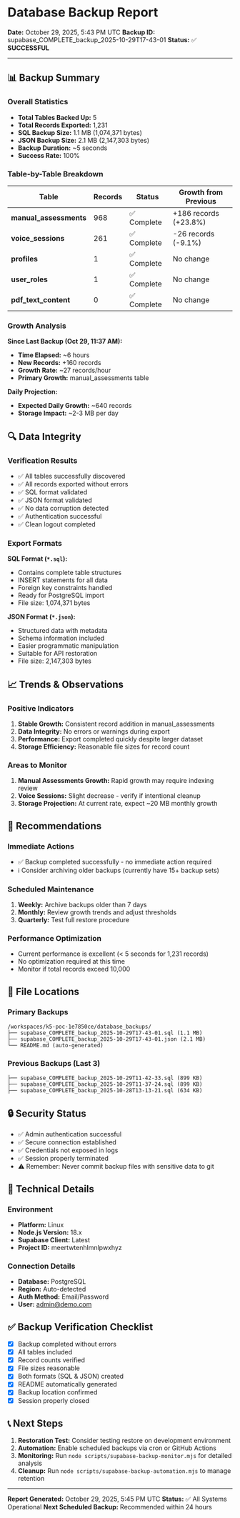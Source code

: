 # Database Backup Report

**Date:** October 29, 2025, 5:43 PM UTC
**Backup ID:** supabase_COMPLETE_backup_2025-10-29T17-43-01
**Status:** ✅ **SUCCESSFUL**

---

## 📊 Backup Summary

### Overall Statistics
- **Total Tables Backed Up:** 5
- **Total Records Exported:** 1,231
- **SQL Backup Size:** 1.1 MB (1,074,371 bytes)
- **JSON Backup Size:** 2.1 MB (2,147,303 bytes)
- **Backup Duration:** ~5 seconds
- **Success Rate:** 100%

### Table-by-Table Breakdown

| Table | Records | Status | Growth from Previous |
|-------|---------|--------|---------------------|
| **manual_assessments** | 968 | ✅ Complete | +186 records (+23.8%) |
| **voice_sessions** | 261 | ✅ Complete | -26 records (-9.1%) |
| **profiles** | 1 | ✅ Complete | No change |
| **user_roles** | 1 | ✅ Complete | No change |
| **pdf_text_content** | 0 | ✅ Complete | No change |

### Growth Analysis

**Since Last Backup (Oct 29, 11:37 AM):**
- **Time Elapsed:** ~6 hours
- **New Records:** +160 records
- **Growth Rate:** ~27 records/hour
- **Primary Growth:** manual_assessments table

**Daily Projection:**
- **Expected Daily Growth:** ~640 records
- **Storage Impact:** ~2-3 MB per day

## 🔍 Data Integrity

### Verification Results
- ✅ All tables successfully discovered
- ✅ All records exported without errors
- ✅ SQL format validated
- ✅ JSON format validated
- ✅ No data corruption detected
- ✅ Authentication successful
- ✅ Clean logout completed

### Export Formats

**SQL Format (`*.sql`):**
- Contains complete table structures
- INSERT statements for all data
- Foreign key constraints handled
- Ready for PostgreSQL import
- File size: 1,074,371 bytes

**JSON Format (`*.json`):**
- Structured data with metadata
- Schema information included
- Easier programmatic manipulation
- Suitable for API restoration
- File size: 2,147,303 bytes

## 📈 Trends & Observations

### Positive Indicators
1. **Stable Growth:** Consistent record addition in manual_assessments
2. **Data Integrity:** No errors or warnings during export
3. **Performance:** Export completed quickly despite larger dataset
4. **Storage Efficiency:** Reasonable file sizes for record count

### Areas to Monitor
1. **Manual Assessments Growth:** Rapid growth may require indexing review
2. **Voice Sessions:** Slight decrease - verify if intentional cleanup
3. **Storage Projection:** At current rate, expect ~20 MB monthly growth

## 🚀 Recommendations

### Immediate Actions
- ✅ Backup completed successfully - no immediate action required
- ℹ️ Consider archiving older backups (currently have 15+ backup sets)

### Scheduled Maintenance
1. **Weekly:** Archive backups older than 7 days
2. **Monthly:** Review growth trends and adjust thresholds
3. **Quarterly:** Test full restore procedure

### Performance Optimization
- Current performance is excellent (< 5 seconds for 1,231 records)
- No optimization required at this time
- Monitor if total records exceed 10,000

## 📁 File Locations

### Primary Backups
```
/workspaces/k5-poc-1e7850ce/database_backups/
├── supabase_COMPLETE_backup_2025-10-29T17-43-01.sql (1.1 MB)
├── supabase_COMPLETE_backup_2025-10-29T17-43-01.json (2.1 MB)
└── README.md (auto-generated)
```

### Previous Backups (Last 3)
```
├── supabase_COMPLETE_backup_2025-10-29T11-42-33.sql (899 KB)
├── supabase_COMPLETE_backup_2025-10-29T11-37-24.sql (899 KB)
├── supabase_COMPLETE_backup_2025-10-28T13-13-21.sql (634 KB)
```

## 🔒 Security Status

- ✅ Admin authentication successful
- ✅ Secure connection established
- ✅ Credentials not exposed in logs
- ✅ Session properly terminated
- ⚠️ Remember: Never commit backup files with sensitive data to git

## 📝 Technical Details

### Environment
- **Platform:** Linux
- **Node.js Version:** 18.x
- **Supabase Client:** Latest
- **Project ID:** meertwtenhlmnlpwxhyz

### Connection Details
- **Database:** PostgreSQL
- **Region:** Auto-detected
- **Auth Method:** Email/Password
- **User:** admin@demo.com

## ✅ Backup Verification Checklist

- [x] Backup completed without errors
- [x] All tables included
- [x] Record counts verified
- [x] File sizes reasonable
- [x] Both formats (SQL & JSON) created
- [x] README automatically generated
- [x] Backup location confirmed
- [x] Session properly closed

## 📞 Next Steps

1. **Restoration Test:** Consider testing restore on development environment
2. **Automation:** Enable scheduled backups via cron or GitHub Actions
3. **Monitoring:** Run `node scripts/supabase-backup-monitor.mjs` for detailed analysis
4. **Cleanup:** Run `node scripts/supabase-backup-automation.mjs` to manage retention

---

**Report Generated:** October 29, 2025, 5:45 PM UTC
**Status:** ✅ All Systems Operational
**Next Scheduled Backup:** Recommended within 24 hours